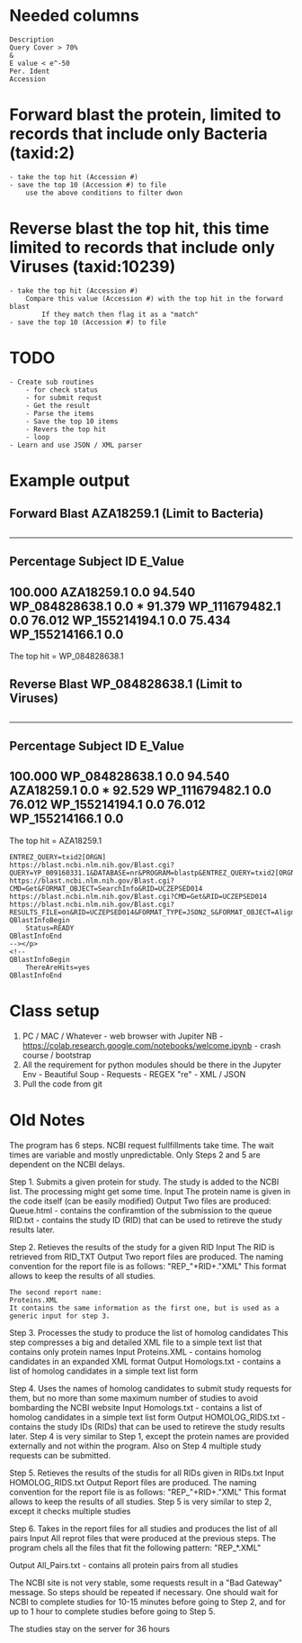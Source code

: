 # Needed columns
    Description	
    Query Cover > 70%
    &
    E value < e^-50
    Per. Ident
    Accession

# Forward blast the protein, limited to records that include only Bacteria (taxid:2)
    - take the top hit (Accession #)
    - save the top 10 (Accession #) to file
        use the above conditions to filter dwon
# Reverse blast the top hit, this time limited to records that include only Viruses (taxid:10239)
    - take the top hit (Accession #)
        Compare this value (Accession #) with the top hit in the forward blast
            If they match then flag it as a "match"
    - save the top 10 (Accession #) to file

# TODO
    - Create sub routines
        - for check status
        - for submit requst
        - Get the result
        - Parse the items
        - Save the top 10 items
        - Revers the top hit
        - loop 
    - Learn and use JSON / XML parser
# Example output
##
## Forward Blast AZA18259.1 (Limit to Bacteria)
##
---------------------------------------
Percentage 	Subject ID	E_Value
---------------------------------------
100.000 	 AZA18259.1 	 0.0
94.540 	 WP_084828638.1 	 0.0 	*
91.379 	 WP_111679482.1 	 0.0
76.012 	 WP_155214194.1 	 0.0
75.434 	 WP_155214166.1 	 0.0
---------------------------------------
The top hit =  WP_084828638.1

##
## Reverse Blast WP_084828638.1 (Limit to Viruses)
##
---------------------------------------
Percentage 	Subject ID	E_Value
---------------------------------------
100.000 	 WP_084828638.1 	 0.0
94.540 	 AZA18259.1 	 0.0 	*
92.529 	 WP_111679482.1 	 0.0
76.012 	 WP_155214194.1 	 0.0
76.012 	 WP_155214166.1 	 0.0
---------------------------------------
The top hit =  AZA18259.1    
```
ENTREZ_QUERY=txid2[ORGN]
https://blast.ncbi.nlm.nih.gov/Blast.cgi?QUERY=YP_009160331.1&DATABASE=nr&PROGRAM=blastp&ENTREZ_QUERY=txid2[ORGN]&CMD=Put&FORMAT_TYPE=XML
https://blast.ncbi.nlm.nih.gov/Blast.cgi?CMD=Get&FORMAT_OBJECT=SearchInfo&RID=UCZEPSED014
https://blast.ncbi.nlm.nih.gov/Blast.cgi?CMD=Get&RID=UCZEPSED014
https://blast.ncbi.nlm.nih.gov/Blast.cgi?RESULTS_FILE=on&RID=UCZEPSED014&FORMAT_TYPE=JSON2_S&FORMAT_OBJECT=Alignment&CMD=Get
QBlastInfoBegin
    Status=READY
QBlastInfoEnd
--></p> 
<!--
QBlastInfoBegin
    ThereAreHits=yes
QBlastInfoEnd
```

# Class setup 
1. PC / MAC / Whatever - web browser with Jupiter NB
        - https://colab.research.google.com/notebooks/welcome.ipynb
        - crash course / bootstrap
2. All the requirement for python modules should be there in the Jupyter Env
        - Beautiful Soup
        - Requests
        - REGEX "re"
        - XML / JSON
3. Pull the code from git

# Old Notes

The program has 6 steps. NCBI request fullfillments take time. The wait times are variable and mostly unpredictable.  Only Steps 2 and 5 are dependent on the NCBI delays.

Step 1.
Submits a given protein for study. The study is added to the NCBI list. The processing might get some time.
Input
	The protein name is given in the code itself (can be easily modified)
Output
	Two files are produced:
	Queue.html - contains the confiramtion of the submission to the queue
	RID.txt - contains the study ID (RID) that can be used to retireve the study results later.

Step 2.
Retieves the results of the study for a given RID
Input
	The RID is retrieved from RID_TXT
Output 
	Two report files are produced. The naming convention for the report file is as follows:
	"REP_"+RID+."XML"
	This format allows to keep the results of all studies.

	The second report name:
	Proteins.XML
	It contains the same information as the first one, but is used as a generic input for step 3. 

Step 3.
Processes the study to produce the list of homolog candidates
This step compresses a big and detailed XML file to a simple text list that contains only protein names
Input
	Proteins.XML - contains homolog candidates in an expanded XML format
Output
	Homologs.txt - contains a list of homolog candidates in a simple text list form

Step 4.
Uses the names of homolog candidates to submit study requests for them, but no more than some maximum number of studies to avoid bombarding the NCBI website
Input
	Homologs.txt - contains a list of homolog candidates in a simple text list form
Output
	HOMOLOG_RIDS.txt - contains the study IDs (RIDs) that can be used to retireve the study results later.
Step 4 is very similar to Step 1, except the protein names are provided externally and not within the program. Also on Step 4 multiple study requests can be submitted.

Step 5.
Retieves the results of the studis for all RIDs given in RIDs.txt
Input
	HOMOLOG_RIDS.txt 
Output 
	Report files are produced. The naming convention for the report file is as follows:
	"REP_"+RID+."XML"
	This format allows to keep the results of all studies.
Step 5 is very similar to step 2, except it checks multiple studies

Step 6.
Takes in the report files for all studies and produces the list of all pairs
Input
	All reprot files that were produced at the previous steps. The program chels all the files that fit the following pattern:
	"REP_*.XML"

Output
	All_Pairs.txt - contains all protein pairs from all studies


The NCBI site is not very stable, some requests result in a "Bad Gateway" message. So steps should be repeated if necessary.
One should wait for NCBI to complete studies for 10-15 minutes before going to Step 2, and for up to 1 hour to complete studies before going to Step 5. 

The studies stay on the server for 36 hours

